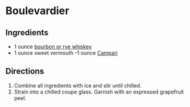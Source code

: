 # Boulevardier

## Ingredients
- 1 ounce [bourbon or rye whiskey](./WhiskeyCocktails.md)
- 1 ounce sweet vermouth
 -1 ounce [Campari](./CampariCocktails.md)

## Directions
1. Combine all ingredients with ice and stir until chilled. 
2. Strain into a chilled coupe glass. Garnish with an expressed grapefruit peel.